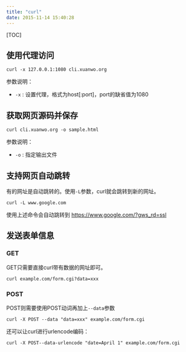```yaml
---
title: "curl"
date: 2015-11-14 15:40:28
---
```

[TOC]

## 使用代理访问

```
curl -x 127.0.0.1:1080 cli.xuanwo.org
```

参数说明：

- `-x` : 设置代理，格式为host[:port]，port的缺省值为1080

## 获取网页源码并保存

```
curl cli.xuanwo.org -o sample.html
```

参数说明：

- `-o` : 指定输出文件

## 支持网页自动跳转

有的网址是自动跳转的。使用`-L`参数，curl就会跳转到新的网址。

```
curl -L www.google.com
```

使用上述命令会自动跳转到 https://www.google.com/?gws_rd=ssl

## 发送表单信息

### GET

GET只需要直接curl带有数据的网址即可。

```
curl example.com/form.cgi?data=xxx
```

### POST

POST则需要使用POST动词再加上`--data`参数

```
curl -X POST --data "data=xxx" example.com/form.cgi
```

还可以让curl进行urlencode编码：

```
curl -X POST--data-urlencode "date=April 1" example.com/form.cgi
```


